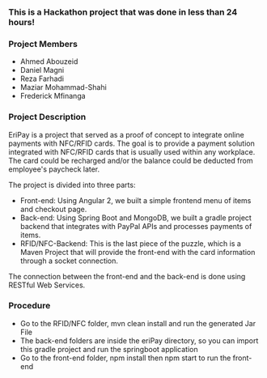 
### This is a Hackathon project that was done in less than 24 hours!

### Project Members

 * Ahmed Abouzeid
 * Daniel Magni
 * Reza Farhadi
 * Maziar Mohammad-Shahi
 * Frederick Mfinanga

### Project Description

EriPay is a project that served as a proof of concept to integrate online payments with NFC/RFID cards. The goal is to provide a payment solution integrated with NFC/RFID cards that is usually used within any workplace. The card could be recharged and/or the balance could be deducted from employee's paycheck later.

The project is divided into three parts:

 * Front-end: Using Angular 2, we built a simple frontend menu of items and checkout page.
 * Back-end: Using Spring Boot and MongoDB, we built a gradle project backend that integrates with PayPal APIs and processes payments of items.
 * RFID/NFC-Backend: This is the last piece of the puzzle, which is a Maven Project that will provide the front-end with the card information through a socket connection.

The connection between the front-end and the back-end is done using RESTful Web Services.

### Procedure

 * Go to the RFID/NFC folder, mvn clean install and run the generated Jar File
 * The back-end folders are inside the eriPay directory, so you can import this gradle project and run the springboot application
 * Go to the front-end folder, npm install then npm start to run the front-end

